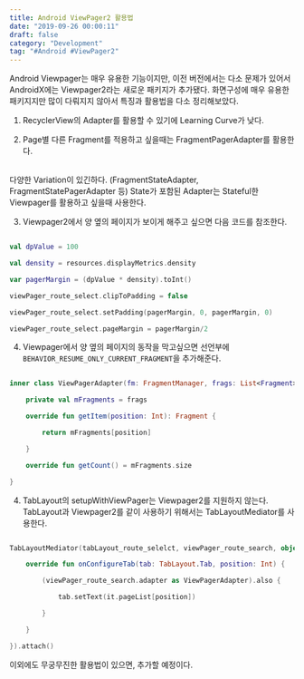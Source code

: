 ```yaml
---
title: Android ViewPager2 활용법
date: "2019-09-26 00:00:11"
draft: false
category: "Development"
tag: "#Android #ViewPager2"
---
```


Android Viewpager는 매우 유용한 기능이지만, 이전 버전에서는 다소 문제가 있어서 AndroidX에는 Viewpager2라는 새로운 패키지가 추가됐다. 화면구성에 매우 유용한 패키지지만 많이 다뤄지지 않아서 특징과 활용법을 다소 정리해보았다.

1. RecyclerView의 Adapter를 활용할 수 있기에 Learning Curve가 낮다.

2) Page별 다른 Fragment를 적용하고 싶을때는 FragmentPagerAdapter를 활용한다.

</br>다양한 Variation이 있긴하다. (FragmentStateAdapter, FragmentStatePagerAdapter 등) State가 포함된 Adapter는 Stateful한 Viewpager를 활용하고 싶을때 사용한다.

3. Viewpager2에서 양 옆의 페이지가 보이게 해주고 싶으면 다음 코드를 참조한다.

```kotlin

val dpValue = 100

val density = resources.displayMetrics.density

var pagerMargin = (dpValue * density).toInt()

viewPager_route_select.clipToPadding = false

viewPager_route_select.setPadding(pagerMargin, 0, pagerMargin, 0)

viewPager_route_select.pageMargin = pagerMargin/2

```

4. Viewpager에서 양 옆의 페이지의 동작을 막고싶으면 선언부에 `BEHAVIOR_RESUME_ONLY_CURRENT_FRAGMENT`을 추가해준다.

```kotlin

inner class ViewPagerAdapter(fm: FragmentManager, frags: List<Fragment>) : FragmentPagerAdapter(fm, BEHAVIOR_RESUME_ONLY_CURRENT_FRAGMENT) {

    private val mFragments = frags

    override fun getItem(position: Int): Fragment {

        return mFragments[position]

    }

    override fun getCount() = mFragments.size

}

```

4. TabLayout의 setupWithViewPager는 Viewpager2를 지원하지 않는다. TabLayout과 Viewpager2를 같이 사용하기 위해서는 TabLayoutMediator를 사용한다.

```kotlin

TabLayoutMediator(tabLayout_route_selelct, viewPager_route_search, object: TabLayoutMediator.OnConfigureTabCallback {

    override fun onConfigureTab(tab: TabLayout.Tab, position: Int) {

        (viewPager_route_search.adapter as ViewPagerAdapter).also {

            tab.setText(it.pageList[position])

        }

    }

}).attach()

```

이외에도 무궁무진한 활용법이 있으면, 추가할 예정이다.
